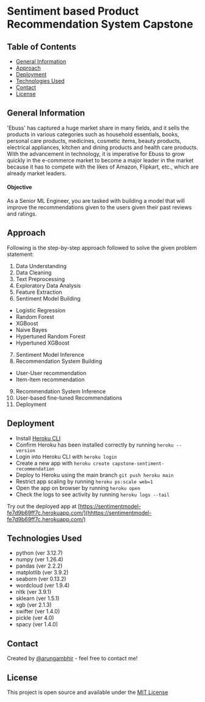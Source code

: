 # Sentiment based Product Recommendation System Capstone
> 

## Table of Contents
* [General Information](#general-information)
* [Approach](#approach)
* [Deployment](#deployment)
* [Technologies Used](#technologies-used)
* [Contact](#contact)
* [License](#license)

## General Information
'Ebuss' has captured a huge market share in many fields, and it sells the products in various categories such as household essentials, books, personal care products, medicines, cosmetic items, beauty products, electrical appliances, kitchen and dining products and health care products. With the advancement in technology, it is imperative for Ebuss to grow quickly in the e-commerce market to become a major leader in the market because it has to compete with the likes of Amazon, Flipkart, etc., which are already market leaders.

#### Objective
As a Senior ML Engineer, you are tasked with building a model that will improve the recommendations given to the users given their past reviews and ratings.

## Approach

Following is the step-by-step approach followed to solve the given problem statement:
1. Data Understanding
2. Data Cleaning
3. Text Preprocessing
4. Exploratory Data Analysis
5. Feature Extraction
6. Sentiment Model Building
  - Logistic Regression
  - Random Forest
  - XGBoost
  - Naive Bayes
  - Hypertuned Random Forest
  - Hypertuned XGBoost  
7. Sentiment Model Inference
8. Recommendation System Building
  - User-User recommendation
  - Item-Item recommendation
9. Recommendation System Inference
10. User-based fine-tuned Recommendations
11. Deployment

## Deployment

- Install [Heroku CLI](https://devcenter.heroku.com/articles/heroku-cli#install-the-heroku-cli)
- Confirm Heroku has been installed correctly by running `heroku --version`
- Login into Heroku CLI with `heroku login`
- Create a new app with `heroku create capstone-sentiment-recommendation`
- Deploy to Heroku using the main branch `git push heroku main`
- Restrict app scaling by running `heroku ps:scale web=1`
- Open the app on browser by running `heroku open`
- Check the logs to see activity by running `heroku logs --tail`

Try out the deployed app at [https://sentimentmodel-fe7d9b69ff7c.herokuapp.com/](hhttps://sentimentmodel-fe7d9b69ff7c.herokuapp.com/)

## Technologies Used
- python (ver 3.12.7)
- numpy (ver 1.26.4)
- pandas (ver 2.2.2)
- matplotlib (ver 3.9.2)
- seaborn (ver 0.13.2)
- wordcloud (ver 1.9.4)
- nltk (ver 3.9.1)
- sklearn (ver 1.5.1)
- xgb (ver 2.1.3)
- swifter (ver 1.4.0)
- pickle (ver 4.0)
- spacy (ver 1.4.0)

## Contact
Created by [@arungambhir](https://github.com/arungambhir) - feel free to contact me!

## License
This project is open source and available under the [MIT License](LICENSE.md)